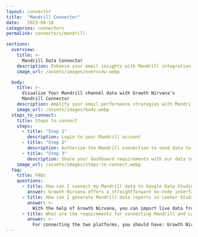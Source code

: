 ```yaml
---
layout: connector
title:  "Mandrill Connector"
date:   2023-08-10
categories: connectors
permalink: connectors/mandrill

sections:
  overview:
    title: >-
      Mandrill Data Connector
    description: Enhance your email insights with Mandrill integration. Seamlessly merge email delivery data from Mandrill with Looker Studio's analytical capabilities, unlocking insights that shape email performance strategies, engagement rates, and operational excellence.
    image_url: /assets/images/overview.webp

  body:
    title: >-
      Visualize Your Mandrill channel data with Growth Nirvana's
      Mandrill Connector
    description: Amplify your email performance strategies with Mandrill insights integrated into Looker Studio.
    image_url: /assets/images/body.webp
  steps_to_connect:
    title: Steps to connect
    steps:
      - title: "Step 1"
        description: Login to your Mandrill account
      - title: "Step 2"
        description: Authorize the Mandrill connection to send data to Growth Nirvana
      - title: "Step 3"
        description: Share your dashboard requirements with our data team. We will build the report for you.
    image_url: /assets/images/steps-to-connect.webp
  faq:
    title: FAQs
    questions:
      - title: How can I connect my Mandrill data to Google Data Studio/Looker Studio?
        answer: Growth Nirvana offers a straightforward no-code interface to connect to Mandrill data sources.
      - title: How can I generate Mandrill data reports in Looker Studio?
        answer: >-
          With the help of Growth Nirvana, you can import live data from Mandrill into Looker Studio. These data can be viewed in charts, tables, and dashboards to generate branded reports that can be shared instantly.
      - title: What are the requirements for connecting Mandrill and Looker Studio?
        answer: >-
          For connecting the two platforms, you should have: Growth Nirvana Account and Mandrill Ads Account
---
```

